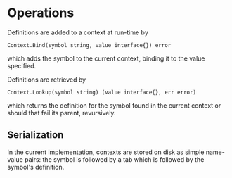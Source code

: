 <h1 class="libTop>Contexts</h1>

An xgo context is a dictionary which maps **symbols** to their **definitions**.
A symbol is a string; a definition may be anything.

Contexts may be nested, so that if a symbol cannot be resolved in
the immediate context the parent context will be searched and so on
recursively, until there is no parent context.

This also works the other way round: a symbol in a wider context can
be masked by a definition in the local context.

## Operations

Definitions are added to a context at run-time by

    Context.Bind(symbol string, value interface{}) error

which adds the symbol to the current context, binding it to the
value specified.

Definitions are retrieved by

    Context.Lookup(symbol string) (value interface{}, err error)

which returns the definition for the symbol found in the current
context or should that fail its parent, revursively.

## Serialization

In the current implementation, contexts are stored on disk as simple
name-value pairs: the symbol is followed by a tab which is followed
by the symbol's definition.

